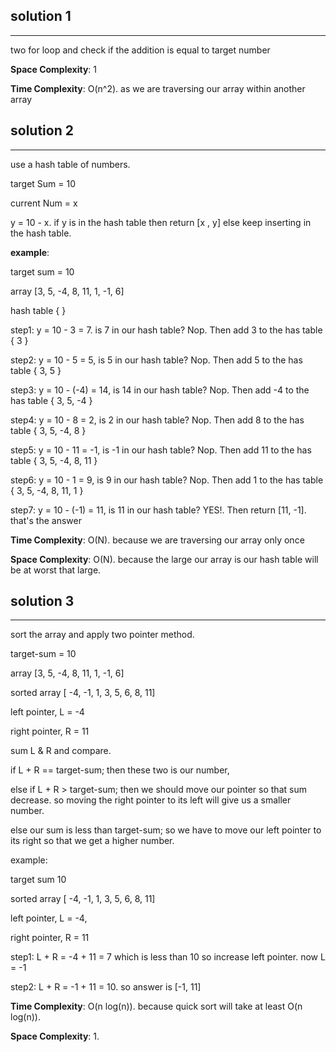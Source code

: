 ## solution 1
---

two for loop and check if the addition is equal to target number

**Space Complexity**: 1

**Time Complexity**: O(n^2). as we are traversing our array within another array

## solution 2
---
use a hash table of numbers.

target Sum = 10

current Num = x

y = 10 - x. if y is in the hash table then return [x , y] else keep inserting in the hash table.

**example**:

target sum = 10

array [3, 5, -4, 8, 11, 1, -1, 6]

hash table { }

step1: y = 10 - 3 = 7. is 7 in our hash table? Nop. Then add 3 to the has table { 3 }

step2: y = 10 - 5 = 5, is 5 in our hash table? Nop. Then add 5 to the has table { 3, 5 }

step3: y = 10 - (-4) = 14, is 14 in our hash table? Nop. Then add -4 to the has table { 3, 5, -4 }

step4: y = 10 - 8 = 2, is 2 in our hash table? Nop. Then add 8 to the has table { 3, 5, -4, 8 }

step5: y = 10 - 11 = -1, is -1 in our hash table? Nop. Then add 11 to the has table { 3, 5, -4, 8, 11 }

step6: y = 10 - 1 = 9, is 9 in our hash table? Nop. Then add 1 to the has table { 3, 5, -4, 8, 11, 1 }

step7: y = 10 - (-1) = 11, is 11 in our hash table? YES!. Then return [11, -1]. that's the answer

**Time Complexity**: O(N). because we are traversing our array only once

**Space Complexity**: O(N). because the large our array is our hash table will be at worst that large.

## solution 3 
---
sort the array and apply two pointer method.

target-sum = 10

array [3, 5, -4, 8, 11, 1, -1, 6]

sorted array [ -4, -1, 1, 3, 5, 6, 8, 11]

left pointer, L = -4

right pointer, R = 11

sum L & R and compare. 

if L + R == target-sum; then these two is our number, 

else if L + R > target-sum; then we should move our pointer so that sum decrease. so moving the right pointer to its left will give us a smaller number.

else our sum is less than target-sum; so we have to move our left pointer to its right so that we get a higher number.

example:

target sum 10

sorted array [ -4, -1, 1, 3, 5, 6, 8, 11]

left pointer, L = -4,

right pointer, R = 11

step1: L + R = -4 + 11 = 7 which is less than 10 so increase left pointer. now L = -1

step2: L + R = -1 + 11 = 10. so answer is [-1, 11]

**Time Complexity**: O(n log(n)). because quick sort will take at least O(n log(n)).

**Space Complexity**: 1.
